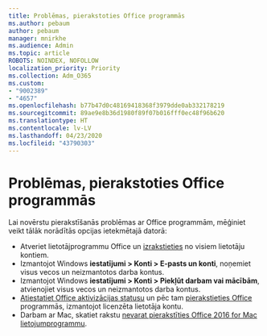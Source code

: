 ```yaml
---
title: Problēmas, pierakstoties Office programmās
ms.author: pebaum
author: pebaum
manager: mnirkhe
ms.audience: Admin
ms.topic: article
ROBOTS: NOINDEX, NOFOLLOW
localization_priority: Priority
ms.collection: Adm_O365
ms.custom:
- "9002389"
- "4657"
ms.openlocfilehash: b77b47d0c48169418368f3979dde0ab332178219
ms.sourcegitcommit: 89ae9e8b36d1980f89f07b016fff0ec48f96b620
ms.translationtype: HT
ms.contentlocale: lv-LV
ms.lasthandoff: 04/23/2020
ms.locfileid: "43790303"
---
```

# <a name="issues-signing-into-office-apps"></a>Problēmas, pierakstoties Office programmās

Lai novērstu pierakstīšanās problēmas ar Office programmām, mēģiniet veikt tālāk norādītās opcijas ietekmētajā datorā:

- Atveriet lietotājprogrammu Office un [izrakstieties](https://go.microsoft.com/fwlink/?linkid=2114082) no visiem lietotāju kontiem.
- Izmantojot Windows **iestatījumi > Konti > E-pasts un konti**, noņemiet visus vecos un neizmantotos darba kontus.
- Izmantojot Windows **iestatījumi > Konti > Piekļūt darbam vai mācībām**, atvienojiet visus vecos un neizmantotos darba kontus.
- [Atiestatiet Office aktivizācijas statusu](https://docs.microsoft.com/office365/troubleshoot/activation/reset-office-365-proplus-activation-state) un pēc tam [pierakstieties Office](https://support.office.com/article/sign-in-to-office-b9582171-fd1f-4284-9846-bdd72bb28426) programmās, izmantojot licenzēta lietotāja kontu.
- Darbam ar Mac, skatiet rakstu [nevarat pierakstīties Office 2016 for Mac lietojumprogrammu](https://docs.microsoft.com/office365/troubleshoot/authentication/sign-in-to-office-2016-for-mac-fail).

